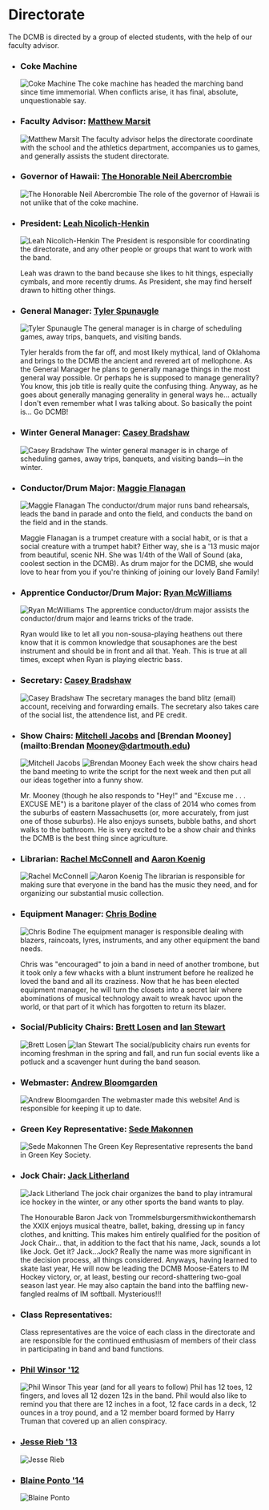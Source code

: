 Directorate
===========

The DCMB is directed by a group of elected students, with the
help of our faculty advisor.

* ### Coke Machine

    ![Coke Machine](/images/directorate/coke.jpg)
    The coke machine has headed the marching band since time
    immemorial. When conflicts arise, it has final, absolute,
    unquestionable say.

* ### Faculty Advisor: [Matthew Marsit](mailto:Matthew.Marsit@dartmouth.edu)

    ![Matthew Marsit](/images/directorate/matt_marsit.jpg)
    The faculty advisor helps the directorate coordinate with the
    school and the athletics department, accompanies us to games, and
    generally assists the student directorate.

* ### Governor of Hawaii: [The Honorable Neil Abercrombie](mailto:dcmb@dartmouth.edu)

    ![The Honorable Neil Abercrombie](/images/directorate/gov_hawaii.jpg)
    The role of the governor of Hawaii is not unlike that of the
    coke machine.

* ### President: [Leah Nicolich-Henkin](mailto:Leah.R.Nicolich-Henkin@dartmouth.edu)

    ![Leah Nicolich-Henkin](/images/directorate/leah_nh.jpg)
    The President is responsible for coordinating the directorate,
    and any other people or groups that want to work with the
    band.

    Leah was drawn to the band because she likes to hit things, especially cymbals, and more recently drums. As President, she may find herself drawn to hitting other things.

* ### General Manager: [Tyler Spunaugle](mailto:Tyler.L.Spunaugle@Dartmouth.edu)

    ![Tyler Spunaugle](/images/directorate/tyler_spunaugle.jpg)
    The general manager is in charge of scheduling games, away trips, banquets, and visiting bands.

    Tyler heralds from the far off, and most likely mythical, land of Oklahoma and brings to the DCMB the ancient and revered art of mellophone. As the General Manager he plans to generally manage things in the most general way possible.  Or perhaps he is supposed to manage generality? You know, this job title is really quite the confusing thing. Anyway, as he goes about generally managing generality in general ways he&hellip; actually I don't even remember what I was talking about. So basically the point is&hellip; Go DCMB!

* ### Winter General Manager: [Casey Bradshaw](mailto:Casey.Bradshaw@dartmouth.edu)

    ![Casey Bradshaw](/images/directorate/casey_bradshaw.jpg)
    The winter general manager is in charge of scheduling games, away trips, banquets, and visiting bands&mdash;in the winter.

* ### Conductor/Drum Major: [Maggie Flanagan](mailto:Maggie.Flanagan@dartmouth.edu)

    ![Maggie Flanagan](/images/directorate/Maggie.jpg)
    The conductor/drum major runs band rehearsals, leads the band
    in parade and onto the field, and conducts the band on the field
    and in the stands.

    Maggie Flanagan is a trumpet creature with a social habit, or is that a social creature with a trumpet habit? Either way, she is a '13 music major from     beautiful, scenic NH. She was 1/4th of the Wall of Sound (aka, coolest section in the DCMB). As drum major for the DCMB, she would love to hear from you if you're thinking of joining our lovely Band Family!

* ### Apprentice Conductor/Drum Major: [Ryan McWilliams](mailto:Ryan.McWilliams@dartmouth.edu)

    ![Ryan McWilliams](/images/directorate/ryan.jpg)
    The apprentice conductor/drum major assists the conductor/drum
    major and learns tricks of the trade.

    Ryan would like to let all you non-sousa-playing heathens out there know
    that it is common knowledge that sousaphones are the best instrument and
    should be in front and all that. Yeah. This is true at all times, except
    when Ryan is playing electric bass.

* ### Secretary: [Casey Bradshaw](mailto:Casey.Bradshaw@dartmouth.edu)

    ![Casey Bradshaw](/images/directorate/casey_bradshaw.jpg)
    The secretary manages the band blitz (email) account, receiving
    and forwarding emails. The secretary also takes care of the social
    list, the attendence list, and PE credit.

* ### Show Chairs: [Mitchell Jacobs](mailto:Mitchell.Jacobs@dartmouth.edu) and [Brendan Mooney](mailto:Brendan Mooney@dartmouth.edu)

    ![Mitchell Jacobs](/images/directorate/mitchell.jpg)
    ![Brendan Mooney](/images/directorate/brendan.jpg)
    Each week the show chairs head the band meeting to write the
    script for the next week and then put all our ideas together
    into a funny show.

    Mr. Mooney (though he also responds to "Hey!" and "Excuse me . . . EXCUSE ME")
    is a baritone player of the class of 2014 who comes from the suburbs of eastern
    Massachusetts (or, more accurately, from just one of those suburbs). He also enjoys
    sunsets, bubble baths, and short walks to the bathroom. He is very excited to
    be a show chair and thinks the DCMB is the best thing since agriculture.

* ### Librarian: [Rachel McConnell](mailto:Rachel.McConnell@dartmouth.edu) and [Aaron Koenig](mailto:Aaron.Koenig@dartmouth.edu)

    ![Rachel McConnell](/images/directorate/rachel_mcconnell.jpg)
    ![Aaron Koenig](/images/directorate/question.jpg)
    The librarian is responsible for making sure that everyone in
    the band has the music they need, and for organizing our
    substantial music collection.

* ### Equipment Manager: [Chris Bodine](mailto:Chris.Bodine@dartmouth.edu)

    ![Chris Bodine](/images/directorate/chris_bodine.jpg)
    The equipment manager is responsible dealing with blazers,
    raincoats, lyres, instruments, and any other equipment the band needs.

    Chris was "encouraged" to join a band in need of another trombone, but it took only a few whacks with a blunt instrument before he realized he loved the band and all its craziness. Now that he has been elected equipment manager, he will turn the closets into a secret lair where abominations of musical technology await to wreak havoc upon the world, or that part of it which has forgotten to return its blazer.

* ### Social/Publicity Chairs: [Brett Losen](mailto:Brett.Losen@dartmouth.edu) and [Ian Stewart](mailto:Ian.B.Stewart@Dartmouth.edu)

    ![Brett Losen](/images/directorate/brett.jpg)
    ![Ian Stewart](/images/directorate/question.jpg)
    The social/publicity chairs run events for incoming freshman in
    the spring and fall, and run fun social events like a potluck and
    a scavenger hunt during the band season.

* ### Webmaster: [Andrew Bloomgarden](mailto:Andrew.Bloomgarden@dartmouth.edu)

    ![Andrew Bloomgarden](/images/directorate/andrew_bloomgarden.jpg)
    The webmaster made this website! And is responsible for keeping
    it up to date.

* ### Green Key Representative: [Sede Makonnen](mailto:Sede.Makonnen@dartmouth.edu)

    ![Sede Makonnen](/images/directorate/sede_makonnen.jpg)
    The Green Key Representative represents the band in Green Key
    Society.

* ### Jock Chair: [Jack Litherland](mailto:Jack.Litherland@dartmouth.edu)

    ![Jack Litherland](/images/directorate/jack_litherland.jpg)
    The jock chair organizes the band to play intramural ice hockey
    in the winter, or any other sports the band wants to play.

    The Honourable Baron Jack von Trommelsburgersmithwickonthemarsh the XXIX enjoys musical theatre, ballet, baking, dressing up in fancy clothes, and knitting.  This makes him entirely qualified for the position of Jock Chair... that, in addition to the fact that his name, Jack, sounds a lot like Jock. Get it? Jack...Jock?  Really the name was more significant in the decision process, all things considered.  Anyways, having learned to skate last year, He will now be leading the DCMB Moose-Eaters to IM Hockey victory, or, at least,  besting our record-shattering two-goal season last year.  He may also captain the band into the baffling new-fangled realms of IM softball.  Mysterious!!!

* ### Class Representatives:

    Class representatives are the voice of each class in
    the directorate and are responsible for the continued
    enthusiasm of members of their class in participating in band and
    band functions.

* ### [Phil Winsor '12](mailto:Philip.Winsor@dartmouth.edu)

    ![Phil Winsor](/images/directorate/phil_winsor.jpg)
    This year (and for all years to follow) Phil has 12 toes, 12 fingers, and loves all 12 dozen 12s in the band. Phil would also like to remind you that there are 12 inches in a foot, 12 face cards in a deck, 12 ounces in a troy pound, and a 12 member board formed by Harry Truman that covered up an alien conspiracy.

* ### [Jesse Rieb '13](mailto:Jesse.Rieb@dartmouth.edu)

    ![Jesse Rieb](/images/directorate/jesse_rieb.jpg)

* ### [Blaine Ponto '14](mailto:Blaine.Ponto@dartmouth.edu)

    ![Blaine Ponto](/images/directorate/blaine.jpg)

